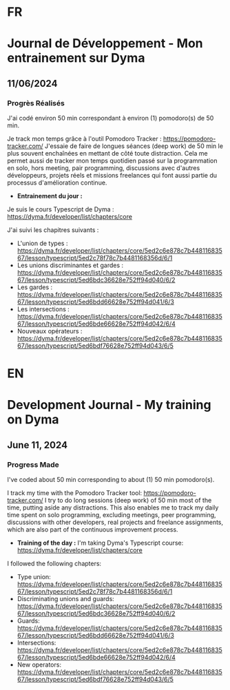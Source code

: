 # FR

# Journal de Développement - Mon entrainement sur Dyma

## 11/06/2024

### Progrès Réalisés

J'ai codé environ 50 min correspondant à environ (1) pomodoro(s) de 50 min.

Je track mon temps grâce à l'outil Pomodoro Tracker : https://pomodoro-tracker.com/
J'essaie de faire de longues séances (deep work) de 50 min le plus souvent enchaînées en mettant de côté toute distraction.
Cela me permet aussi de tracker mon temps quotidien passé sur la programmation en solo, hors meeting, pair programming, discussions avec d'autres développeurs, projets réels et missions freelances qui font aussi partie du processus d'amélioration continue.

- **Entrainement du jour :**

Je suis le cours Typescript de Dyma : https://dyma.fr/developer/list/chapters/core

J'ai suivi les chapitres suivants :

- L'union de types : https://dyma.fr/developer/list/chapters/core/5ed2c6e878c7b44811683567/lesson/typescript/5ed2c78f78c7b4481168356d/6/1
- Les unions discriminantes et gardes : https://dyma.fr/developer/list/chapters/core/5ed2c6e878c7b44811683567/lesson/typescript/5ed6bdc36628e752ff94d040/6/2
- Les gardes : https://dyma.fr/developer/list/chapters/core/5ed2c6e878c7b44811683567/lesson/typescript/5ed6bdd66628e752ff94d041/6/3
- Les intersections : https://dyma.fr/developer/list/chapters/core/5ed2c6e878c7b44811683567/lesson/typescript/5ed6bde66628e752ff94d042/6/4
- Nouveaux opérateurs : https://dyma.fr/developer/list/chapters/core/5ed2c6e878c7b44811683567/lesson/typescript/5ed6bdf76628e752ff94d043/6/5

# EN

# Development Journal - My training on Dyma

## June 11, 2024

### Progress Made

I've coded about 50 min corresponding to about (1) 50 min pomodoro(s).

I track my time with the Pomodoro Tracker tool: https://pomodoro-tracker.com/
I try to do long sessions (deep work) of 50 min most of the time, putting aside any distractions.
This also enables me to track my daily time spent on solo programming, excluding meetings, peer programming, discussions with other developers, real projects and freelance assignments, which are also part of the continuous improvement process.

- **Training of the day :**
  I'm taking Dyma's Typescript course: https://dyma.fr/developer/list/chapters/core

I followed the following chapters:

- Type union: https://dyma.fr/developer/list/chapters/core/5ed2c6e878c7b44811683567/lesson/typescript/5ed2c78f78c7b4481168356d/6/1
- Discriminating unions and guards: https://dyma.fr/developer/list/chapters/core/5ed2c6e878c7b44811683567/lesson/typescript/5ed6bdc36628e752ff94d040/6/2
- Guards: https://dyma.fr/developer/list/chapters/core/5ed2c6e878c7b44811683567/lesson/typescript/5ed6bdd66628e752ff94d041/6/3
- Intersections: https://dyma.fr/developer/list/chapters/core/5ed2c6e878c7b44811683567/lesson/typescript/5ed6bde66628e752ff94d042/6/4
- New operators: https://dyma.fr/developer/list/chapters/core/5ed2c6e878c7b44811683567/lesson/typescript/5ed6bdf76628e752ff94d043/6/5
